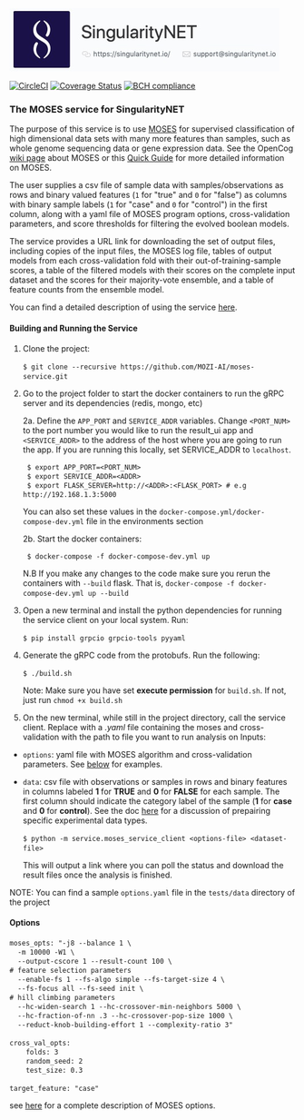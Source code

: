  [issue-template]: ../../issues/new?template=BUG_REPORT.md
[feature-template]: ../../issues/new?template=FEATURE_REQUEST.md

![singnetlogo](docs/assets/singnet-logo.jpg 'SingularityNET')


 [![CircleCI](https://circleci.com/gh/Habush/moses-service.svg?style=svg)](https://circleci.com/gh/Habush/mozi_snet_service)    [![Coverage Status](https://coveralls.io/repos/github/Habush/mozi_snet_service/badge.svg?branch=master)](https://coveralls.io/github/Habush/mozi_snet_service?branch=master)      [![BCH compliance](https://bettercodehub.com/edge/badge/Habush/mozi_snet_service?branch=master)](https://bettercodehub.com/)

### The MOSES service for SingularityNET


The purpose of this service is to use [MOSES](https://github.com/opencog/moses) for supervised classification of high dimensional data sets with many more features than samples, such as whole genome sequencing data or gene expression data.  See the OpenCog [wiki page](https://wiki.opencog.org/w/Meta-Optimizing_Semantic_Evolutionary_Search) about MOSES or this [Quick Guide](https://github.com/opencog/moses/blob/master/doc/moses/QuickGuide.pdf) for more detailed information on MOSES.

The user supplies a csv file of sample data with samples/observations as rows and binary valued features (`1` for "true" and `0` for "false") as columns with binary sample labels (`1` for "case" and `0` for "control") in the first column, along with a yaml file of MOSES program options, cross-validation parameters, and score thresholds for filtering the evolved boolean models.

The service provides a URL link for downloading the set of output files, including copies of the input files, the MOSES log file, tables of output models from each cross-validation fold with their out-of-training-sample scores, a table of the filtered models with their scores on the complete input dataset and the scores for their majority-vote ensemble, and a table of feature counts from the ensemble model.

You can find a detailed description of using the service [here](https://mozi-ai.github.io/moses-service/users_guide/moses-service.html).

#### Building and Running the Service

1. Clone the project:

    ``$ git clone --recursive https://github.com/MOZI-AI/moses-service.git``
    
2. Go to the project folder to start the docker containers to run the gRPC server and its dependencies (redis, mongo, etc)

    2a. Define the `APP_PORT` and `SERVICE_ADDR` variables. Change `<PORT_NUM>` to the port number you would like to run the result_ui app and `<SERVICE_ADDR>` to the address of the host where you are going to run the app. If you are running this locally, set SERVICE_ADDR to `localhost`.




        $ export APP_PORT=<PORT_NUM>
        $ export SERVICE_ADDR=<ADDR>
        $ export FLASK_SERVER=http://<ADDR>:<FLASK_PORT> # e.g http://192.168.1.3:5000

    You can also set these values in the `docker-compose.yml/docker-compose-dev.yml` file in the environments section

    2b. Start the docker containers:

        $ docker-compose -f docker-compose-dev.yml up

      N.B If you make any changes to the code make sure you rerun the containers with `--build` flask. That is, `docker-compose -f docker-compose-dev.yml up --build`

3. Open a new terminal and install the python dependencies for running the service client on your local system. Run:

    ``$ pip install grpcio grpcio-tools pyyaml``

4. Generate the gRPC code from the protobufs. Run the following:

    ``$ ./build.sh``
    
    Note: Make sure you have set **execute permission** for `build.sh`. If not, just run `chmod +x build.sh`

5. On the new terminal, while still in the project directory, call the service client.
    Replace **_<options file>_** with a _.yaml_ file containing the moses and cross-validation **_<dataset file>_** with the path to file you want to run analysis on
    Inputs:
  - `options`: yaml file with MOSES algorithm and cross-validation  parameters.  See [below](#options) for examples.
  - `data`: csv file with observations or samples in rows and binary features in columns labeled **1** for **TRUE** and **0** for **FALSE** for each sample.  The first column should indicate the category label of the sample (**1** for **case** and **0** for **control**).
 See the doc [here](https://mozi-ai.github.io/moses-service/users_guide/moses-service.html) for a discussion of prepairing specific experimental data types.
    
    ``$ python -m service.moses_service_client <options-file> <dataset-file>``
    
    This will output a link where you can poll the status and download the result files once the analysis is finished.
   
   NOTE: You can find a sample `options.yaml` file in the ``tests/data`` directory of the project

#### Options
```
moses_opts: "-j8 --balance 1 \
  -m 10000 -W1 \
  --output-cscore 1 --result-count 100 \
# feature selection parameters
  --enable-fs 1 --fs-algo simple --fs-target-size 4 \
  --fs-focus all --fs-seed init \
# hill climbing parameters
  --hc-widen-search 1 --hc-crossover-min-neighbors 5000 \
  --hc-fraction-of-nn .3 --hc-crossover-pop-size 1000 \
  --reduct-knob-building-effort 1 --complexity-ratio 3"

cross_val_opts:
    folds: 3
    random_seed: 2
    test_size: 0.3

target_feature: "case"
```
see [here](https://wiki.opencog.org/w/MOSES_man_page) for a complete description of MOSES options.
